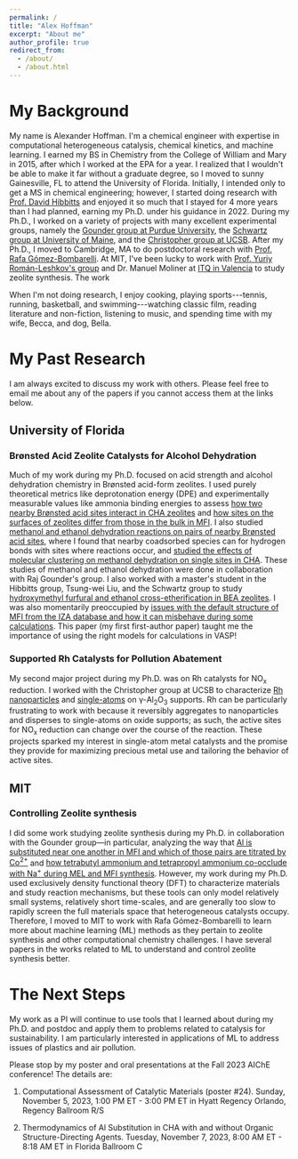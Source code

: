 ```yaml
---
permalink: /
title: "Alex Hoffman"
excerpt: "About me"
author_profile: true
redirect_from: 
  - /about/
  - /about.html
---
```


# My Background

My name is Alexander Hoffman. I'm a chemical engineer with expertise in computational heterogeneous catalysis, chemical kinetics, and machine learning. I earned my BS in Chemistry from the College of William and Mary in 2015, after which I worked at the EPA for a year. I realized that I wouldn't be able to make it far without a graduate degree, so I moved to sunny Gainesville, FL to attend the University of Florida. Initially, I intended only to get a MS in chemical engineering; however, I started doing research with [Prof. David Hibbitts](https://hibbitts.rc.ufl.edu/) and enjoyed it so much that I stayed for 4 more years than I had planned, earning my Ph.D. under his guidance in 2022. During my Ph.D., I worked on a variety of projects with many excellent experimental groups, namely the [Gounder group at Purdue University](https://sites.google.com/site/rgounder/), the [Schwartz group at University of Maine](https://thomasschwartz.wixsite.com/schwartzgroup), and the [Christopher group at UCSB](https://www.christophergroup.engineering.ucsb.edu/). After my Ph.D., I moved to Cambridge, MA to do postdoctoral research with [Prof. Rafa G&oacute;mez-Bombarelli](http://gomezbombarelli.mit.edu/). At MIT, I've been lucky to work with [Prof. Yuriy Rom&aacute;n-Leshkov's group](https://www.romangroup.mit.edu/) and Dr. Manuel Moliner at [ITQ in Valencia](https://itq.upv-csic.es/en) to study zeolite synthesis. The work 

When I'm not doing research, I enjoy cooking, playing sports---tennis, running, basketball, and swimming---watching classic film, reading literature and non-fiction, listening to music, and spending time with my wife, Becca, and dog, Bella.

# My Past Research 

I am always excited to discuss my work with others. Please feel free to email me about any of the papers if you cannot access them at the links below.

## University of Florida

### Br&oslash;nsted Acid Zeolite Catalysts for Alcohol Dehydration

Much of my work during my Ph.D. focused on acid strength and alcohol dehydration chemistry in Br&oslash;nsted acid-form zeolites. I used purely theoretical metrics like deprotonation energy (DPE) and experimentally measurable values like ammonia binding energies to assess [how two nearby Br&oslash;nsted acid sites interact in CHA zeolites](http://pubs.acs.org/doi/10.1021/acscatal.8b02049) and [how sites on the surfaces of zeolites differ from those in the bulk in MFI](https://pubs.acs.org/doi/10.1021/acscatal.3c00076). I also studied [methanol and ethanol dehydration reactions on pairs of nearby Br&oslash;nsted acid sites](https://onlinelibrary.wiley.com/doi/10.1002/anie.202007790), where I found that nearby coadsorbed species can for hydrogen bonds with sites where reactions occur, and [studied the effects of molecular clustering on methanol dehydration on single sites in CHA](https://linkinghub.elsevier.com/retrieve/pii/S0021951719305111). These studies of methanol and ethanol dehydration were done in collaboration with Raj Gounder's group. I also worked with a master's student in the Hibbitts group, Tsung-wei Liu, and the Schwartz group to study [hydroxymethyl furfural and ethanol cross-etherification in BEA zeolites](https://pubs.acs.org/doi/10.1021/acscatal.0c01328). I was also momentarily preoccupied by [issues with the default structure of MFI from the IZA database and how it can misbehave during some calculations](http://pubs.acs.org/doi/10.1021/acs.jpcc.8b12230). This paper (my first first-author paper) taught me the importance of using the right models for calculations in VASP!

### Supported Rh Catalysts for Pollution Abatement

My second major project during my Ph.D. was on Rh catalysts for NO<sub>x</sub> reduction. I worked with the Christopher group at UCSB to characterize [Rh nanoparticles](https://pubs.acs.org/doi/10.1021/acs.jpcc.1c05160) and [single-atoms](https://pubs.acs.org/doi/10.1021/acscatal.2c02813) on &gamma;-Al<sub>2</sub>O<sub>3</sub> supports. Rh can be particularly frustrating to work with because it reversibly aggregates to nanoparticles and disperses to single-atoms on oxide supports; as such, the active sites for NO<sub>x</sub> reduction can change over the course of the reaction. These projects sparked my interest in single-atom metal catalysts and the promise they provide for maximizing precious metal use and tailoring the behavior of active sites. 

## MIT

### Controlling Zeolite synthesis

I did some work studying zeolite synthesis during my Ph.D. in collaboration with the Gounder group&mdash;in particular, analyzing the way that [Al is substituted near one another in MFI and which of those pairs are titrated by Co<sup>2+</sup>](https://pubs.acs.org/doi/10.1021/acs.chemmater.0c03154) and [how tetrabutyl ammonium and tetrapropyl ammonium co-occlude with Na<sup>+</sup> during MEL and MFI synthesis](https://pubs.acs.org/doi/10.1021/acs.chemmater.2c01083). However, my work during my Ph.D. used exclusively density functional theory (DFT) to characterize materials and study reaction mechanisms, but these tools can only model relatively small systems, relatively short time-scales, and are generally too slow to rapidly screen the full materials space that heterogeneous catalysts occupy. Therefore, I moved to MIT to work with Rafa G&oacute;mez-Bombarelli to learn more about machine learning (ML) methods as they pertain to zeolite synthesis and other computational chemistry challenges. I have several papers in the works related to ML to understand and control zeolite synthesis better.

# The Next Steps

My work as a PI will continue to use tools that I learned about during my Ph.D. and postdoc and apply them to problems related to catalysis for sustainability. I am particularly interested in applications of ML to address issues of plastics and air pollution.

Please stop by my poster and oral presentations at the Fall 2023 AIChE conference! The details are:

1. Computational Assessment of Catalytic Materials (poster #24). Sunday, November 5, 2023, 1:00 PM ET - 3:00 PM ET in Hyatt Regency Orlando, Regency Ballroom R/S

2. Thermodynamics of Al Substitution in CHA with and without Organic Structure-Directing Agents. Tuesday, November 7, 2023, 8:00 AM ET - 8:18 AM ET in Florida Ballroom C